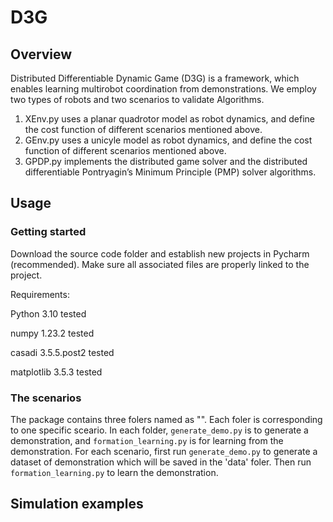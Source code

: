 # D3G

## Overview
Distributed Differentiable Dynamic Game (D3G) is a framework, which enables learning multirobot coordination from demonstrations. We employ two types
of robots and two scenarios to validate Algorithms.
1. XEnv.py uses a planar quadrotor model as robot dynamics, and define the cost function of different scenarios mentioned above.
2. GEnv.py uses a unicyle model as robot dynamics, and define the cost function of different scenarios mentioned above.
3. GPDP.py implements the distributed game solver and the distributed differentiable Pontryagin’s Minimum Principle (PMP) solver algorithms.

## Usage

### Getting started

Download the source code folder and establish new projects in Pycharm (recommended). Make sure all associated files are properly linked to the project.

Requirements:

Python 3.10 tested

numpy 1.23.2 tested

casadi 3.5.5.post2 tested

matplotlib 3.5.3 tested

### The scenarios
The package contains three folers named as "". Each foler is corresponding to one specific sceario. In each folder, `generate_demo.py` is to generate a demonstration, and `formation_learning.py` is for learning from the demonstration. For each scenario, first run `generate_demo.py` to generate a dataset of demonstration which will be saved in the 'data' foler. Then run `formation_learning.py` to learn the demonstration.

## Simulation examples

